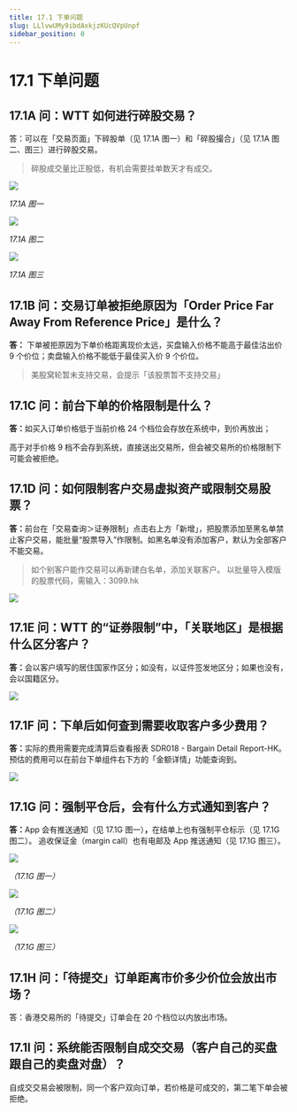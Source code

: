 ```yaml
---
title: 17.1 下单问题
slug: LLlvwUMy9ibdAxkjzKUcQVpUnpf
sidebar_position: 0
---
```



# 17.1 下单问题

## 17.1A 问：WTT 如何进行碎股交易？

答：可以在「交易页面」下碎股单（见 17.1A 图一）和「碎股撮合」（见 17.1A 图二、图三）进行碎股交易。

> 碎股成交量比正股低，有机会需要挂单数天才有成交。

<img src="/assets/Exybbau8TohOENxOxh2czsmcnDe.png" src-width="2872" src-height="1792" align="center"/>

<em>17.1A 图一</em>

<img src="/assets/S3SEbdNYIop3wkxx2wQcclXCnXb.png" src-width="2878" src-height="1740" align="center"/>

<em>17.1A 图二</em>

<img src="/assets/OOHJbtu2Vo6ksoxkhFfc63Grnie.png" src-width="2862" src-height="1790" align="center"/>

<em>17.1A 图三</em>


## 17.1B 问：交易订单被拒绝原因为「Order Price Far Away From Reference Price」是什么？

<b>答：</b> 下单被拒原因为下单价格距离现价太远，买盘输入价格不能高于最佳沽出价 9 个价位；卖盘输入价格不能低于最佳买入价 9 个价位。

> 美股窝轮暂未支持交易，会提示「该股票暂不支持交易」

## 17.1C 问：前台下单的价格限制是什么？

<b>答：</b>如买入订单价格低于当前价格 24 个档位会存放在系统中，到价再放出；

高于对手价格 9 档不会存到系统，直接送出交易所，但会被交易所的价格限制下可能会被拒绝。

## 17.1D 问：如何限制客户交易虚拟资产或限制交易股票？

<b>答：</b>前台在「交易查询＞证券限制」点击右上方「新增」，把股票添加至黑名单禁止客户交易，能批量“股票导入”作限制。如黑名单没有添加客户，默认为全部客户不能交易。

> 如个别客户能作交易可以再新建白名单，添加关联客户。
以批量导入模版的股票代码，需输入：3099.hk

<img src="/assets/AFSkbVYrdoeeKfxD4tkcXM43n7b.png" src-width="2606" src-height="1526" align="center"/>

## 17.1E 问：WTT 的“证券限制”中，「关联地区」是根据什么区分客户？

<b>答：</b>会以客户填写的居住国家作区分；如没有，以证件签发地区分；如果也没有，会以国籍区分。

<img src="/assets/JZQmbuy2SolibOxFEueccBGun4f.png" src-width="2866" src-height="1332" align="center"/>

## 17.1F 问：下单后如何查到需要收取客户多少费用？

<b>答：</b>实际的费用需要完成清算后查看报表 SDR018 - Bargain Detail Report-HK。
预估的费用可以在前台下单组件右下方的「金额详情」功能查询到。

<img src="/assets/VGeqbkAh6ooLqWx2utkcLT27nVf.png" src-width="2242" src-height="1122" align="center"/>

## 17.1G 问：强制平仓后，会有什么方式通知到客户？

<b>答：</b>App 会有推送通知（见 17.1G 图一）<b>，</b>在结单上也有强制平仓标示（见 17.1G 图二）。
追收保证金（margin call）也有电邮及 App 推送通知（见 17.1G 图三）。


<img src="/assets/Fi8cbwXYPoCKzLxii98cHMY6nYe.png" src-width="686" src-height="654" align="center"/>

<em>（17.1G 图一）</em>

<img src="/assets/Rf8gbRygMoGdbMxEM5wcP6d0nwh.png" src-width="1724" src-height="306" align="center"/>

<em>（17.1G 图二）</em>

<img src="/assets/B83ub6V6zoxTHQxk4ZBc4Dignuf.png" src-width="770" src-height="1290" align="center"/>

<em>（17.1G 图三）</em>

## 17.1H 问：「待提交」订单距离市价多少价位会放出市场？

答：香港交易所的「待提交」订单会在 20 个档位以内放出市场。

## 17.1I 问：系统能否限制自成交交易（客户自己的买盘跟自己的卖盘对盘）？

自成交交易会被限制，同一个客户双向订单，若价格是可成交的，第二笔下单会被拒绝。

